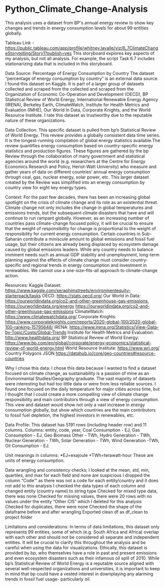 # Python_Climate_Change-Analysis
This analysis uses a dataset from BP's annual energy review to show key changes and trends in energy consumption levels for about 99 entities globally. 

Tableau Link - https://public.tableau.com/app/profile/whitney.lavalle/viz/6_7ClimateChangeStorytelling/Story1?publish=yes
This storyboard explores key aspects of my analysis, but not all analysis. For example, the script Task 6.7 includes stationarizing data that is included in this storyboard. 

Data Source:
Percentage of Energy Consumption by Country
The dataset “percentage of energy consumption by country” is an external data source. I found this dataset on Kaggle. It is part of a larger group of datasets collected and scraped from the collected and scraped from the Organization of Economic Co-Operation and Development (OECD), BP Statistical Review of World Energy, International Renewable Energy Agency (IRENA), Berkeley Earth, ClimateWatch, Institute for Health Metrics and Evaluation (IMHE), Our World In Data, Corporate Knights, and the World Resource Institute. I rate this dataset as trustworthy due to the reputable nature of these organizations. 

Data Collection:
This specific dataset is pulled from bp’s Statistical Review of World Energy. This review provides a globally consistent data time series. It is the longest-running compilation of global energy statistics available.The review quantifies energy consumption based on country-specific energy statistics and production figures. These figures are gathered by the bp Review through the collaboration of many government and statistical agencies around the world (e.g. researchers at the Centre for Energy Economics Research and Policy, Heriot-Watt University) who measure and gather years of data on different countries’ annual energy consumption through coal, gas, nuclear energy, solar power, etc. This larger dataset created by the Review was simplified into an energy consumption by country view for eight key energy types. 

Context:
For the past few decades, there has been an increasing global spotlight on the crisis of climate change and its role as an existential threat. Climate change not only includes the change in global temperatures and emissions trends, but the subsequent climate disasters that have and will continue to run rampant globally. However, as an increasing number of countries pass climate-change focused policy, it will be crucial to ensure that the weight of responsibility for change is proportional to the weight of responsibility for current energy consumption. Certain countries in Sub-Saharan contribute a miniscule amount to global emissions and fossil fuel usage, but their citizens are already being displaced by ecosystem damage caused by global emissions leaders. While any country needs to balance imminent needs such as annual GDP stability and unemployment, long-term planning against the effects of climate change must consider country-specific and regional trends in energy consumption and investment in renewables. We cannot use a one-size-fits-all approach to climate-change action. 

Resources:
Kaggle Dataset: https://www.kaggle.com/seraphimstreets/environmentequity-starterpack/tasks
OECD: https://stats.oecd.org/
Our World in Data: https://ourworldindata.org/co2-and-other-greenhouse-gas-emissions, https://ourworldindata.org/energy https://ourworldindata.org/co2-and-other-greenhouse-gas-emissions
ClimateWatch: https://www.climatewatchdata.org/
Corporate Knights: https://www.corporateknights.com/reports/2020-global-100/2020-global-100-ranking-15795648/
IRENA: https://www.irena.org/Statistics/View-Data-by-Topic/Costs/Global-Trends
Institute for Health Metrics and Evaluation: http://www.healthdata.org/
BP Statistical Review of World Energy: https://www.bp.com/en/global/corporate/energy-economics/statistical-review-of-world-energy.html
World Resource Institute: https://www.wri.org/
Country Polygons JSON https://datahub.io/core/geo-countries#resource-countries


Why I chose this data:
I chose this data because I wanted to find a dataset focused on climate change, as sustainability is a passion of mine as an Environmental Studies/Geography graduate. The vast majority of datasets were interesting but had too little data or were from less reliable sources. I found one focused on the daily temperature for major cities across time, but I thought that I could create a more compelling view of climate change responsibility and main contributors through a view of energy consumption. This view and dataset would show not only a vast increase in energy consumption globally, but show which countries are the main contributors to fossil fuel depletion, the highest investors in renewables, etc. 


Data Profile:
This dataset has 5191 rows (including header row) and 11 columns. 
Columns: entity, code, year, Coal Consumption - EJ, Gas Consumption - EJ, Geo Biomass Other - TWh, Hydro Generation - TWh, Nuclear Generation - TWh, Solar Generation - TWh, Wind Generation -TWh, Oil Consumption - EJ. 

Unit meanings in columns:
*EJ=exajoule
*TWh=terawatt-hour
These are units of energy consumption. 

Data wrangling and consistency checks;
I looked at the mean, std, min, quartiles, and max for each field and none are suspicious
I dropped the column “Code’” as there was not a code for each entity/country and it does not add to this analysis
I checked the data types of each column and changed entity (country name) to string type
Checked for mixed type data, there was none
Checked for missing values, there were 20 rows with no values under the entity “Other CIS” which I deleted for this analysis
Checked for duplicates, there were none
Checked the shape of the dataframe before and after wrangling
Exported clean df as df_clean to project folder


Limitations and considerations:
In terms of data limitations, this dataset only represents 99 entities, some of which (e.g. South Africa and Africa) overlap with each other and should not be considered all separate and independent entities. It will be crucial to clarify this throughout the analysis and be careful when using the data for visualizations. 
Ethically, this dataset is provided by bp, who themselves have a role in past and present emissions and even ecosystem disasters such as their infamous oil spill of 2010. While bp’s Statistical Review of World Energy is a reputable source aligned with several well-respected organizations and universities, it is important to keep in mind that bp could have a vested interest in downplaying any alarming trends in fossil fuel usage- particularly oil. 
